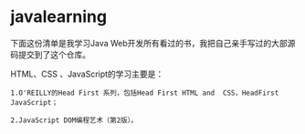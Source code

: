 # javalearning

下面这份清单是我学习Java Web开发所有看过的书，我把自己亲手写过的大部源码提交到了这个仓库。

HTML、CSS 、JavaScript的学习主要是：

    1.O'REILLY的Head First 系列，包括Head First HTML and  CSS，HeadFirst JavaScript；
    
    2.JavaScript DOM编程艺术（第2版）。
